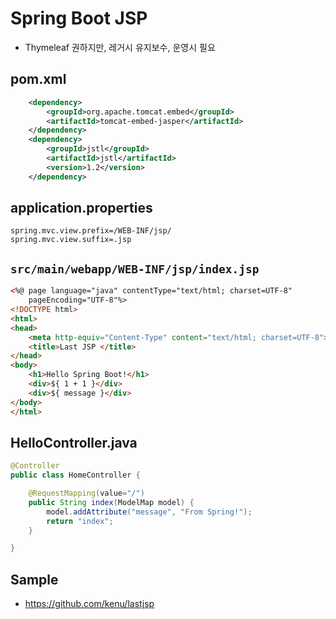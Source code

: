 # Spring Boot JSP
* Thymeleaf 권하지만, 레거시 유지보수, 운영시 필요

## pom.xml
```xml
    <dependency>
        <groupId>org.apache.tomcat.embed</groupId>
        <artifactId>tomcat-embed-jasper</artifactId>
    </dependency>
    <dependency>
        <groupId>jstl</groupId>
        <artifactId>jstl</artifactId>
        <version>1.2</version>
    </dependency>
```

## application.properties
```
spring.mvc.view.prefix=/WEB-INF/jsp/
spring.mvc.view.suffix=.jsp
```

## `src/main/webapp/WEB-INF/jsp/index.jsp`
```html
<%@ page language="java" contentType="text/html; charset=UTF-8"
    pageEncoding="UTF-8"%>
<!DOCTYPE html>
<html>
<head>
    <meta http-equiv="Content-Type" content="text/html; charset=UTF-8">
    <title>Last JSP	</title>
</head>
<body>
    <h1>Hello Spring Boot!</h1>
    <div>${ 1 + 1 }</div>
    <div>${ message }</div>
</body>
</html>
```

## HelloController.java
```java
@Controller
public class HomeController {

    @RequestMapping(value="/")
    public String index(ModelMap model) {
        model.addAttribute("message", "From Spring!");
        return "index";
    }

}
```

## Sample
* https://github.com/kenu/lastjsp
